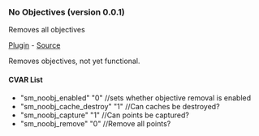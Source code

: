 ### No Objectives (version 0.0.1)
Removes all objectives

[Plugin](plugins/noobj.smx?raw=true) - [Source](scripting/noobj.sp)

Removes objectives, not yet functional.

#### CVAR List
 * "sm_noobj_enabled" "0" //sets whether objective removal is enabled
 * "sm_noobj_cache_destroy" "1" //Can caches be destroyed?
 * "sm_noobj_capture" "1" //Can points be captured?
 * "sm_noobj_remove" "0" //Remove all points?

